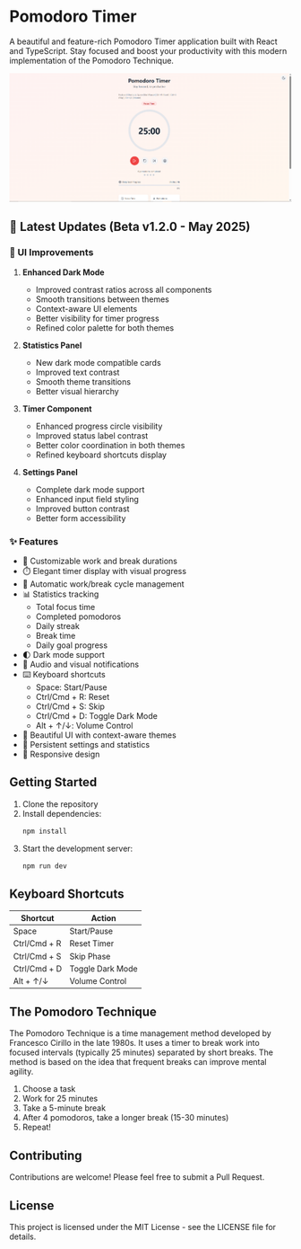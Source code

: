 # Pomodoro Timer

A beautiful and feature-rich Pomodoro Timer application built with React and TypeScript. Stay focused and boost your productivity with this modern implementation of the Pomodoro Technique.

![Pomodoro Timer](./pomodoro_app.png)

## 🚀 Latest Updates (Beta v1.2.0 - May 2025)

### 🎨 UI Improvements

1. **Enhanced Dark Mode**
   - Improved contrast ratios across all components
   - Smooth transitions between themes
   - Context-aware UI elements
   - Better visibility for timer progress
   - Refined color palette for both themes

2. **Statistics Panel**
   - New dark mode compatible cards
   - Improved text contrast
   - Smooth theme transitions
   - Better visual hierarchy

3. **Timer Component**
   - Enhanced progress circle visibility
   - Improved status label contrast
   - Better color coordination in both themes
   - Refined keyboard shortcuts display

4. **Settings Panel**
   - Complete dark mode support
   - Enhanced input field styling
   - Improved button contrast
   - Better form accessibility

### ✨ Features

- 🎯 Customizable work and break durations
- ⏱️ Elegant timer display with visual progress
- 🔄 Automatic work/break cycle management
- 📊 Statistics tracking
  - Total focus time
  - Completed pomodoros
  - Daily streak
  - Break time
  - Daily goal progress
- 🌓 Dark mode support
- 🔔 Audio and visual notifications
- ⌨️ Keyboard shortcuts
  - Space: Start/Pause
  - Ctrl/Cmd + R: Reset
  - Ctrl/Cmd + S: Skip
  - Ctrl/Cmd + D: Toggle Dark Mode
  - Alt + ↑/↓: Volume Control
- 🎨 Beautiful UI with context-aware themes
- 💾 Persistent settings and statistics
- 📱 Responsive design

## Getting Started

1. Clone the repository
2. Install dependencies:
   ```bash
   npm install
   ```
3. Start the development server:
   ```bash
   npm run dev
   ```

## Keyboard Shortcuts

| Shortcut      | Action           |
|---------------|------------------|
| Space         | Start/Pause      |
| Ctrl/Cmd + R  | Reset Timer      |
| Ctrl/Cmd + S  | Skip Phase       |
| Ctrl/Cmd + D  | Toggle Dark Mode |
| Alt + ↑/↓     | Volume Control   |

## The Pomodoro Technique

The Pomodoro Technique is a time management method developed by Francesco Cirillo in the late 1980s. It uses a timer to break work into focused intervals (typically 25 minutes) separated by short breaks. The method is based on the idea that frequent breaks can improve mental agility.

1. Choose a task
2. Work for 25 minutes
3. Take a 5-minute break
4. After 4 pomodoros, take a longer break (15-30 minutes)
5. Repeat!

## Contributing

Contributions are welcome! Please feel free to submit a Pull Request.

## License

This project is licensed under the MIT License - see the LICENSE file for details.
